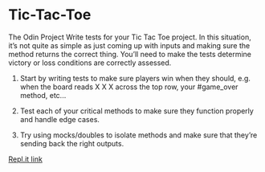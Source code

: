# Tic-Tac-Toe
The Odin Project
Write tests for your Tic Tac Toe project. In this situation, it’s not quite as simple as just coming up with inputs and making sure the method returns the correct thing. You’ll need to make the tests determine victory or loss conditions are correctly assessed.

1. Start by writing tests to make sure players win when they should, e.g. when the board reads X X X across the top row, your #game_over method, etc...

2. Test each of your critical methods to make sure they function properly and handle edge cases.

3. Try using mocks/doubles to isolate methods and make sure that they’re sending back the right outputs.

[Repl.it link](https://repl.it/@nhleto/Tic-Tac-Toe#README.md)
